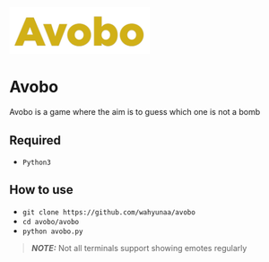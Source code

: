 <a href="https://github.com/wahyunaa/avobo"><img src="https://github.com/Wahyunaa/avobo/blob/main/zNf_assets/avobo.png" width="250"/></a>

# Avobo
Avobo is a game where the aim is to guess which one is not a bomb

## Required
- `Python3`
## How to use
- `git clone https://github.com/wahyunaa/avobo`
- `cd avobo/avobo`
- `python avobo.py`

> **_NOTE:_** Not all terminals support showing emotes regularly
